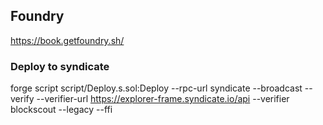 ## Foundry

https://book.getfoundry.sh/

### Deploy to syndicate

forge script script/Deploy.s.sol:Deploy --rpc-url syndicate --broadcast --verify --verifier-url https://explorer-frame.syndicate.io/api --verifier blockscout --legacy --ffi
